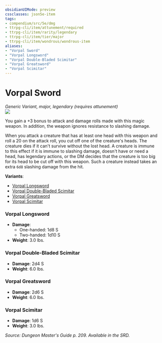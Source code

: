 ```yaml
---
obsidianUIMode: preview
cssclasses: json5e-item
tags:
- compendium/src/5e/dmg
- ttrpg-cli/item/attunement/required
- ttrpg-cli/item/rarity/legendary
- ttrpg-cli/item/tier/major
- ttrpg-cli/item/wondrous/wondrous-item
aliases: 
- "Vorpal Sword"
- "Vorpal Longsword"
- "Vorpal Double-Bladed Scimitar"
- "Vorpal Greatsword"
- "Vorpal Scimitar"
---
```

# Vorpal Sword
*Generic Variant, major, legendary (requires attunement)*  
![](/3-Mechanics/CLI/items/img/vorpal-sword.webp#right)  


You gain a +3 bonus to attack and damage rolls made with this magic weapon. In addition, the weapon ignores resistance to slashing damage.

When you attack a creature that has at least one head with this weapon and roll a 20 on the attack roll, you cut off one of the creature's heads. The creature dies if it can't survive without the lost head. A creature is immune to this effect if it is immune to slashing damage, doesn't have or need a head, has legendary actions, or the DM decides that the creature is too big for its head to be cut off with this weapon. Such a creature instead takes an extra `6d8` slashing damage from the hit.

**Variants**:
- [Vorpal Longsword](#Vorpal%20Longsword)
- [Vorpal Double-Bladed Scimitar](#Vorpal%20Double-Bladed%20Scimitar)
- [Vorpal Greatsword](#Vorpal%20Greatsword)
- [Vorpal Scimitar](#Vorpal%20Scimitar)

### Vorpal Longsword

- **Damage**:
  - One-handed: 1d8 S
  - Two-handed: 1d10 S
- **Weight**: 3.0 lbs.

### Vorpal Double-Bladed Scimitar

- **Damage**: 2d4 S
- **Weight**: 6.0 lbs.

### Vorpal Greatsword

- **Damage**: 2d6 S
- **Weight**: 6.0 lbs.

### Vorpal Scimitar

- **Damage**: 1d6 S
- **Weight**: 3.0 lbs.


*Source: Dungeon Master's Guide p. 209. Available in the SRD.*